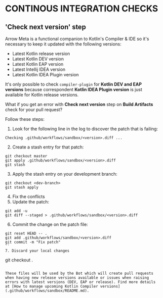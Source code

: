 # CONTINOUS INTEGRATION CHECKS

## 'Check next version' step

Arrow Meta is a functional companion to Kotlin's Compiler & IDE so it's necessary to keep it updated with the following versions:

* Latest Kotlin release version
* Latest Kotlin DEV version
* Latest Kotlin EAP version 
* Latest Intellij IDEA version
* Latest Kotlin IDEA Plugin version

It's only possible to check `compiler-plugin` for **Kotlin DEV and EAP versions**  because correspondent **Kotlin IDEA Plugin version** is just available for Kotlin release versions.

What if you get an error with **Check next version** step on **Build Artifacts** check for your pull request?

Follow these steps:

1. Look for the following line in the log to discover the patch that is failing:
```
Checking .github/workflows/sandbox/<version>.diff ...
```
2. Create a stash entry for that patch:
```
git checkout master
git apply .github/workflows/sandbox/<version>.diff
git stash
```
3. Apply the stash entry on your development branch:
```
git checkout <dev-branch>
git stash apply
```
4. Fix the conflicts
5. Update the patch:
```
git add -u
git diff --staged > .github/workflows/sandbox/<version>.diff
```
6. Commit the change on the patch file:
```
git reset HEAD -- .
git add .github/workflows/sandbox/<version>.diff
git commit -m "Fix patch"
``
7. Discard your local changes
```
git checkout .
```

These files will be used by the Bot which will create pull requests when having new release versions available or issues when raising errors with latest versions (DEV, EAP or release). Find more details at [How to manage upcoming Kotlin Compiler versions](.github/workflows/sandbox/README.md).
